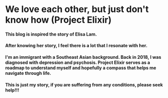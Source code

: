 # We love each other, but just don't know how (Project Elixir)

#### This blog is inspired the story of Elisa Lam. 
#### After knowing her story, I feel there is a lot that I resonate with her. 
#### I'm an immigrant with a Southeast Asian background. Back in 2018, I was diagnosed with depression and psychosis. Project Elixir serves as a roadmap to understand myself and hopefully a compass that helps me navigate through life. 
#### This is just my story, if you are suffering from any conditions, please seek help!!! 